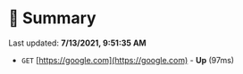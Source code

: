 # 📖 Summary
Last updated: **7/13/2021, 9:51:35 AM**

- `GET` [https://google.com](https://google.com) - **Up** (97ms)
